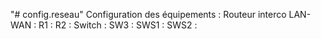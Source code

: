 "# config.reseau" 
Configuration des équipements :
Routeur interco LAN-WAN :
	R1 :
	R2 :
Switch : 
	SW3 : 
	SWS1 : 
	SWS2 :
 
